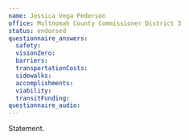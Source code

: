 ```yaml
---
name: Jessica Vega Pederson
office: Multnomah County Commissioner District 3
status: endorsed
questionnaire_answers:
  safety:
  visionZero:
  barriers:
  transportationCosts:
  sidewalks:
  accomplishments:
  viability:
  transitFunding:
questionnaire_audio:
---
```


Statement.
